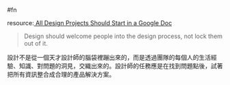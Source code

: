 #fn

resource:[ All Design Projects Should Start in a Google Doc](https://www.tedgoas.com/blog/design-in-google-docs/)

> Design should welcome people into the design process, not lock them out of it.

設計不是從一個天才設計師的腦袋裡蹦出來的，而是透過團隊的每個人的生活經驗、知識、對問題的洞見，交織出來的。設計師的任務應是在找到問題點後，試著把所有資訊整合成合理的產品解決方案。
